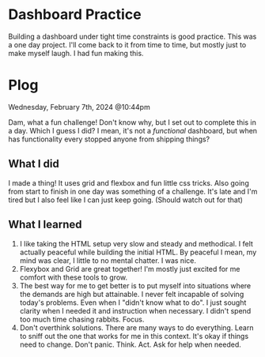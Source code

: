 # Dashboard Practice
Building a dashboard under tight time constraints is good practice. This was a one day project. I'll come back to it from time to time, but mostly just to make myself laugh. I had fun making this.

# Plog

Wednesday, February 7th, 2024 @10:44pm

Dam, what a fun challenge! Don't know why, but I set out to complete this in a day. Which I guess I did? I mean, it's not a *functional* dashboard, but when has functionality every stopped anyone from shipping things?

## What I did
I made a thing! It uses grid and flexbox and fun little css tricks. Also going from start to finish in one day was something of a challenge. It's late and I'm tired but I also feel like I can just keep going. (Should watch out for that)

## What I learned

1. I like taking the HTML setup very slow and steady and methodical. I felt actually peaceful while building the initial HTML. By peaceful I mean, my mind was clear, I little to no mental chatter. I was nice.
2. Flexybox and Grid are great together! I'm mostly just excited for me comfort with these tools to grow.
3. The best way for me to get better is to put myself into situations where the demands are high but attainable. I never felt incapable of solving today's problems. Even when I "didn't know what to do". I just sought clarity when I needed it and instruction when necessary. I didn't spend too much time chasing rabbits. Focus.
4. Don't overthink solutions. There are many ways to do everything. Learn to sniff out the one that works for me in this context. It's okay if things need to change. Don't panic. Think. Act. Ask for help when needed.